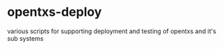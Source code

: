 opentxs-deploy
==============

various scripts for supporting deployment and testing of opentxs and it's sub systems

